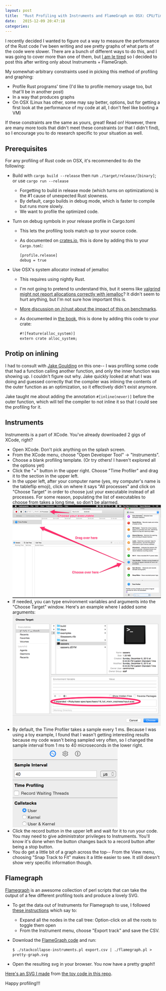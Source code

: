 ```yaml
---
layout: post
title:  "Rust Profiling with Instruments and FlameGraph on OSX: CPU/Time"
date:   2015-12-09 20:47:18
categories:
---
```


I recently decided I wanted to figure out a way to measure the performance of the Rust code I've been writing and see pretty graphs of what parts of the code were slower. There are a bunch of different ways to do this, and I was going to cover more than one of them, but [I am le tired](https://youtu.be/84Ud3V9NPw8?t=42s) so I decided to post this after writing only about Instruments + FlameGraph.

My somewhat-arbitrary constraints used in picking this method of profiling and graphing:

* Profile Rust programs' time (I'd like to profile memory usage too, but that'll be in another post)
* In a way that produces graphs
* On OSX (Linux has other, some may say better, options, but for getting a first look at the performance of my code at all, I don't feel like booting a VM)

If these constraints are the same as yours, great! Read on! However, there are many more tools that didn't meet these constraints (or that I didn't find), so I encourage you to do research specific to your situation as well.

## Prerequisites

For any profiling of Rust code on OSX, it's recommended to do the following:

* Build with `cargo build --release` then run `./target/release/[binary]`; or use `cargo run --release`
  * Forgetting to build in release mode (which turns on optimizations) is the #1 cause of unexpected Rust slowness.
  * By default, cargo builds in debug mode, which is faster to compile but runs more slowly.
  * We want to profile the optimized code.
* Turn on debug symbols in your release profile in Cargo.toml
  * This lets the profiling tools match up to your source code.
  * As documented on [crates.io](http://doc.crates.io/manifest.html#the-[profile.*]-sections), this is done by adding this to your `Cargo.toml`:

    ```
    [profile.release]
    debug = true
    ```

* Use OSX's system allocator instead of jemalloc
  * This requires using nightly Rust.
  * I'm not going to pretend to understand this, but it seems like [valgrind might not report allocations correctly with jemalloc](https://github.com/rust-lang/rust/issues/28224)? It didn't seem to hurt anything, but I'm not sure how important this is.
  * [More discussion on /r/rust about the impact of this on benchmarks](https://www.reddit.com/r/rust/comments/3p0ljg/forcing_rustc_to_use_the_system_allocator/).
  * As documented in [the book](http://doc.rust-lang.org/nightly/book/custom-allocators.html), this is done by adding this code to your crate:

    ```
    #![feature(alloc_system)]
    extern crate alloc_system;
    ```

## Protip on inlining

I had to consult with [Jake Goulding](http://jakegoulding.com/) on this one-- I was profiling some code that had a function calling another function, and only the inner function was showing up. I couldn't figure out why. Jake quickly looked at what I was doing and guessed correctly that the compiler was inlining the contents of the outer function as an optimization, so it effectively didn't exist anymore.

Jake taught me about adding the annotation `#[inline(never)]` before the outer function, which will tell the compiler to not inline it so that I could see the profiling for it.

## Instruments

Instruments is a part of XCode. You've already downloaded 2 gigs of XCode, right?

* Open XCode. Don't pick anything on the splash screen.
* From the XCode menu, choose "Open Developer Tool" -> "Instruments".
* Choose a blank profiling template. (Or try others! I haven't explored all the options yet)
* Click the "+" button in the upper right. Choose "Time Profiler" and drag it to the section in the upper left.
* In the upper left, after your computer name (yes, my computer's name is the tableflip emoji), click on where it says "All processes" and click on "Choose Target" in order to choose just your executable instead of all processes. For some reason, populating the list of executables to choose from takes a long time, so don't be alarmed.
  <a href="/assets/img/instruments-screenshot.png"><img src="/assets/img/instruments-screenshot.png" width="560" alt="Screenshot of Instruments showing the location of the Time Profiler, where you drop it, and where you choose your executable" /></a>
* If needed, you can type environment variables and arguments into the "Choose Target" window. Here's an example where I added some arguments:
  <a href="/assets/img/instruments-arguments.png"><img src="/assets/img/instruments-arguments.png" width="560" alt="Screenshot of Choose Target window with some arguments specified" /></a>
* By default, the Time Profiler takes a sample every 1 ms. Because I was using a toy example, I found that I wasn't getting interesting results because my code wasn't being sampled very often, so I changed the sample interval from 1 ms to 40 microseconds in the lower right.
  <a href="/assets/img/instruments-sampling-interval.png"><img src="/assets/img/instruments-sampling-interval.png" alt="Zoomed in screenshot of the sampling interval set to 40 microseconds" style="width: 340px"/></a>
* Click the record button in the upper left and wait for it to run your code. You may need to give administrator privileges to Instruments. You'll know it's done when the button changes back to a record button after being a stop button.
* You do get a little bit of a graph across the top-- From the View menu, choosing "Snap Track to Fit" makes it a little easier to see. It still doesn't show very specific information though.

## Flamegraph

[Flamegraph](http://www.brendangregg.com/flamegraphs.html) is an awesome collection of perl scripts that can take the output of a few different profiling tools and produce a lovely SVG.

* To get the data out of Instruments for Flamegraph to use, I followed [these instructions](https://schani.wordpress.com/2012/11/16/flame-graphs-for-instruments/) which say to:
  * Expand all the nodes in the call tree: Option-click on all the roots to toggle them open
  * From the Instrument menu, choose "Export track" and save the CSV.
* Download the [FlameGraph code](https://github.com/brendangregg/FlameGraph) and run:

  ```
  $ ./stackcollapse-instruments.pl export.csv | ./flamegraph.pl > pretty-graph.svg
  ```
* Open the resulting svg in your browser. You now have a pretty graph!!

[Here's an SVG I made](/assets/img/instruments-flamegraph.svg) from [the toy code in this repo](https://github.com/carols10cents/rust-profiling-example).

Happy profiling!!!
